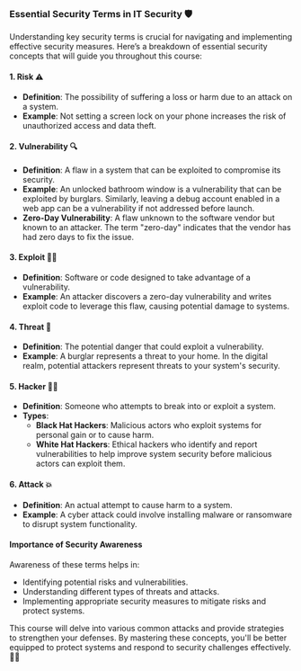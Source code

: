 ### Essential Security Terms in IT Security 🛡️

Understanding key security terms is crucial for navigating and implementing effective security measures. Here’s a breakdown of essential security concepts that will guide you throughout this course:

#### 1. **Risk** ⚠️
   - **Definition**: The possibility of suffering a loss or harm due to an attack on a system.
   - **Example**: Not setting a screen lock on your phone increases the risk of unauthorized access and data theft.

#### 2. **Vulnerability** 🔍
   - **Definition**: A flaw in a system that can be exploited to compromise its security.
   - **Example**: An unlocked bathroom window is a vulnerability that can be exploited by burglars. Similarly, leaving a debug account enabled in a web app can be a vulnerability if not addressed before launch.
   - **Zero-Day Vulnerability**: A flaw unknown to the software vendor but known to an attacker. The term "zero-day" indicates that the vendor has had zero days to fix the issue.

#### 3. **Exploit** 🧑‍💻
   - **Definition**: Software or code designed to take advantage of a vulnerability.
   - **Example**: An attacker discovers a zero-day vulnerability and writes exploit code to leverage this flaw, causing potential damage to systems.

#### 4. **Threat** 🚨
   - **Definition**: The potential danger that could exploit a vulnerability.
   - **Example**: A burglar represents a threat to your home. In the digital realm, potential attackers represent threats to your system's security.

#### 5. **Hacker** 🕵️‍♂️
   - **Definition**: Someone who attempts to break into or exploit a system.
   - **Types**:
     - **Black Hat Hackers**: Malicious actors who exploit systems for personal gain or to cause harm.
     - **White Hat Hackers**: Ethical hackers who identify and report vulnerabilities to help improve system security before malicious actors can exploit them.

#### 6. **Attack** 💥
   - **Definition**: An actual attempt to cause harm to a system.
   - **Example**: A cyber attack could involve installing malware or ransomware to disrupt system functionality.

#### Importance of Security Awareness

Awareness of these terms helps in:
- Identifying potential risks and vulnerabilities.
- Understanding different types of threats and attacks.
- Implementing appropriate security measures to mitigate risks and protect systems.

This course will delve into various common attacks and provide strategies to strengthen your defenses. By mastering these concepts, you'll be better equipped to protect systems and respond to security challenges effectively. 🚀🔐